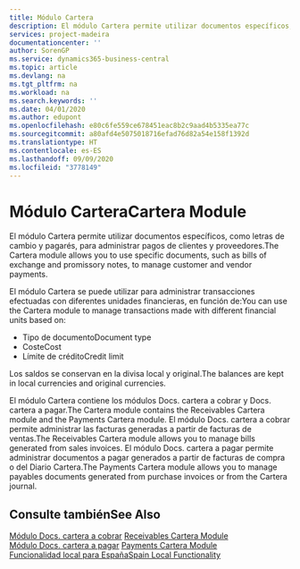 ```yaml
---
title: Módulo Cartera
description: El módulo Cartera permite utilizar documentos específicos, como letras de cambio y pagarés, para administrar pagos de clientes y proveedores.
services: project-madeira
documentationcenter: ''
author: SorenGP
ms.service: dynamics365-business-central
ms.topic: article
ms.devlang: na
ms.tgt_pltfrm: na
ms.workload: na
ms.search.keywords: ''
ms.date: 04/01/2020
ms.author: edupont
ms.openlocfilehash: e80c6fe559ce678451eac8b2c9aad4b5335ea77c
ms.sourcegitcommit: a80afd4e5075018716efad76d82a54e158f1392d
ms.translationtype: HT
ms.contentlocale: es-ES
ms.lasthandoff: 09/09/2020
ms.locfileid: "3778149"
---
```

# <a name="cartera-module"></a><span data-ttu-id="b5920-103">Módulo Cartera</span><span class="sxs-lookup"><span data-stu-id="b5920-103">Cartera Module</span></span>
<span data-ttu-id="b5920-104">El módulo Cartera permite utilizar documentos específicos, como letras de cambio y pagarés, para administrar pagos de clientes y proveedores.</span><span class="sxs-lookup"><span data-stu-id="b5920-104">The Cartera module allows you to use specific documents, such as bills of exchange and promissory notes, to manage customer and vendor payments.</span></span>  

<span data-ttu-id="b5920-105">El módulo Cartera se puede utilizar para administrar transacciones efectuadas con diferentes unidades financieras, en función de:</span><span class="sxs-lookup"><span data-stu-id="b5920-105">You can use the Cartera module to manage transactions made with different financial units based on:</span></span>  

- <span data-ttu-id="b5920-106">Tipo de documento</span><span class="sxs-lookup"><span data-stu-id="b5920-106">Document type</span></span>  
- <span data-ttu-id="b5920-107">Coste</span><span class="sxs-lookup"><span data-stu-id="b5920-107">Cost</span></span>  
- <span data-ttu-id="b5920-108">Límite de crédito</span><span class="sxs-lookup"><span data-stu-id="b5920-108">Credit limit</span></span>  

<span data-ttu-id="b5920-109">Los saldos se conservan en la divisa local y original.</span><span class="sxs-lookup"><span data-stu-id="b5920-109">The balances are kept in local currencies and original currencies.</span></span>  

<span data-ttu-id="b5920-110">El módulo Cartera contiene los módulos Docs. cartera a cobrar y Docs. cartera a pagar.</span><span class="sxs-lookup"><span data-stu-id="b5920-110">The Cartera module contains the Receivables Cartera module and the Payments Cartera module.</span></span> <span data-ttu-id="b5920-111">El módulo Docs. cartera a cobrar permite administrar las facturas generadas a partir de facturas de ventas.</span><span class="sxs-lookup"><span data-stu-id="b5920-111">The Receivables Cartera module allows you to manage bills generated from sales invoices.</span></span> <span data-ttu-id="b5920-112">El módulo Docs. cartera a pagar permite administrar documentos a pagar generados a partir de facturas de compra o del Diario Cartera.</span><span class="sxs-lookup"><span data-stu-id="b5920-112">The Payments Cartera module allows you to manage payables documents generated from purchase invoices or from the Cartera journal.</span></span>  

## <a name="see-also"></a><span data-ttu-id="b5920-113">Consulte también</span><span class="sxs-lookup"><span data-stu-id="b5920-113">See Also</span></span>  
 <span data-ttu-id="b5920-114">[Módulo Docs. cartera a cobrar](receivables-cartera-module.md) </span><span class="sxs-lookup"><span data-stu-id="b5920-114">[Receivables Cartera Module](receivables-cartera-module.md) </span></span>  
 <span data-ttu-id="b5920-115">[Módulo Docs. cartera a pagar](payments-cartera-module.md) </span><span class="sxs-lookup"><span data-stu-id="b5920-115">[Payments Cartera Module](payments-cartera-module.md) </span></span>  
 [<span data-ttu-id="b5920-116">Funcionalidad local para España</span><span class="sxs-lookup"><span data-stu-id="b5920-116">Spain Local Functionality</span></span>](spain-local-functionality.md)
